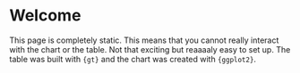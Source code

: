 # Welcome

This page is completely static.
This means that you cannot really interact with the chart or the table.
Not that exciting but reaaaaly easy to set up.
The table was built with `{gt}` and the chart was created with `{ggplot2}`.
